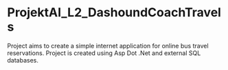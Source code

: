 # ProjektAI_L2_DashoundCoachTravels
Project aims to create a simple internet application for online bus travel reservations.
Project is created using Asp Dot .Net and external SQL databases.
